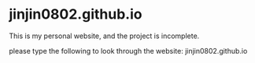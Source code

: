 # jinjin0802.github.io

This is my personal website, and the project is incomplete. 

please type the following to look through the website:
jinjin0802.github.io


